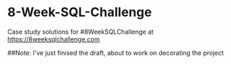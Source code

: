 # 8-Week-SQL-Challenge
Case study solutions for #8WeekSQLChallenge at https://8weeksqlchallenge.com

##Note: I've just finised the draft, about to work on decorating the project 
